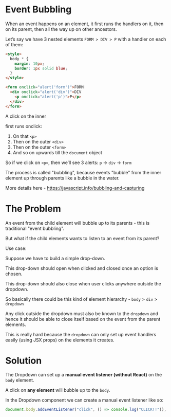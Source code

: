 # Event Bubbling

When an event happens on an element, it first runs the handlers on it, then on its parent, then all the way up on other ancestors.

Let’s say we have 3 nested elements `FORM > DIV > P` with a handler on each of them:

```html
<style>
  body * {
    margin: 10px;
    border: 1px solid blue;
  }
</style>

<form onclick="alert('form')">FORM
  <div onclick="alert('div')">DIV
    <p onclick="alert('p')">P</p>
  </div>
</form>
```

A click on the inner <p> first runs onclick:

1. On that `<p>`
2. Then on the outer `<div>`
3. Then on the outer `<form>`
4. And so on upwards till the `document` object

So if we click on `<p>`, then we’ll see 3 alerts: `p` → `div` → `form`

The process is called "bubbling", because events "bubble" from the inner element up through parents like a bubble in the water.

More details here - https://javascript.info/bubbling-and-capturing


# The Problem

An event from the child element will bubble up to its parents - this is traditional "event bubbling".

But what if the child elements wants to listen to an event from its parent?

Use case:

Suppose we have to build a simple drop-down.

This drop-down should open when clicked and closed once an option is chosen.

This drop-down should also close when user clicks anywhere outside the dropdown.

So basically there could be this kind of element hierarchy - `body` > `div` > `dropdown`

Any click outside the dropdown must also be known to the `dropdown` and hence it should be able to close itself based on the event from the parent elements.

This is really hard because the `dropdown` can only set up event handlers easily (using JSX props) on the elements it creates.


# Solution

The Dropdown can set up a **manual event listener (without React)** on the `body` element.

A click on __any element__ will bubble up to the `body`.

In the Dropdown component we can create a manual event listener like so:

```js
document.body.addEventListener("click", () => console.log("CLICK!!")), { capture: true });
```
